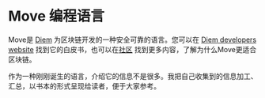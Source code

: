 # Move 编程语言

Move是 [Diem](https://diem.com/) 为区块链开发的一种安全可靠的语言。您可以在 [Diem developers website](https://developers.libra.org/docs/assets/papers/libra-move-a-language-with-programmable-resources/2019-09-26.pdf) 找到它的白皮书，也可以在[社区](https://community.diem.com/t/introducing-the-move-programming-language/72/45) 找到更多内容，了解为什么Move更适合区块链。

作为一种刚刚诞生的语言，介绍它的信息不是很多。我把自己收集到的信息加工、汇总，以书本的形式呈现给读者，便于大家参考。 
